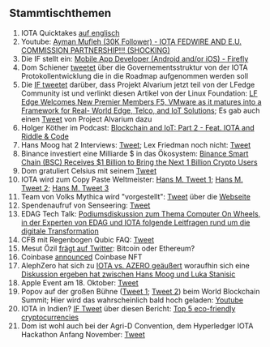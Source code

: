 ## Stammtischthemen 

1. IOTA Quicktakes [auf englisch](https://www.youtube.com/watch?v=7-WZO0wEmS8)
2. Youtube: [Ayman Mufleh (30K Follower) - IOTA FEDWIRE AND E.U. COMMISSION PARTNERSHIP!!! (SHOCKING)](https://www.youtube.com/watch?v=ujoWqzvIeGA)
3. Die IF stellt ein: [Mobile App Developer (Android and/or iOS) - Firefly](https://iota.bamboohr.com/jobs/view.php?id=151&source=other)
4. Dom Schiener [tweetet](https://twitter.com/DomSchiener/status/1447570525119729668?s=20) über die Governementsstruktur von der IOTA Protokollentwicklung die in die Roadmap aufgenommen werden soll
5. Die [IF tweetet](https://twitter.com/iota/status/1447834828154490881?s=20) darüber, dass Projekt Alvarium jetzt teil von der LFedge Community ist und verlinkt diesen Artikel von der Linux Foundation: [LF Edge Welcomes New Premier Members F5, VMware as it matures into a Framework for Real- World Edge, Telco, and IoT Solutions](https://www.linuxfoundation.org/press-release/lf-edge-welcomes-new-premier-members-f5-vmware-as-it-matures-into-a-framework-for-real-world-edge-telco-and-iot-solutions/); Es gab auch einen [Tweet](https://twitter.com/ProjectAlvarium/status/1447855404340457478?s=20) von Project Alvarium dazu
6. Holger Köther im Podcast: [Blockchain and IoT: Part 2 - Feat. IOTA and Riddle & Code](https://castbox.fm/episode/S2E11---Blockchain-and-IoT%3A-Part-2---Feat.-IOTA-and-Riddle-%26-Code-id2688873-id430973083?utm_campaign=a_share_ep&utm_medium=dlink&utm_source=a_share&country=de)
7. Hans Moog hat 2 Interviews: [Tweet](https://twitter.com/hus_qy/status/1447885462417416195?s=20); Lex Friedman noch nicht: [Tweet](https://twitter.com/hus_qy/status/1447890810733801475?s=20)
8. Binance investiert eine Milliarde $ in das Ökosystem: [Binance Smart Chain (BSC) Receives $1 Billion to Bring the Next 1 Billion Crypto Users](https://www.binance.org/en/blog/binance-launches-one-billion-binance-smart-chain-fund-to-reach-one-billion-crypto-users/) 
9. Dom gratuliert Celsius mit seinem [Tweet](https://twitter.com/DomSchiener/status/1447980185190547459?s=20)
10. IOTA wird zum Copy Paste Weltmeister: [Hans M. Tweet 1](https://twitter.com/hus_qy/status/1448051558806130696?s=20); [Hans M. Tweet 2](https://twitter.com/hus_qy/status/1448052069580034049?s=20); [Hans M. Tweet 3](https://twitter.com/hus_qy/status/1448052704081846287?s=20)
11. Team von Volks Mythica wird "vorgestellt": [Tweet](https://twitter.com/volksmythica/status/1447945215927635978?s=20) über die [Webseite](https://www.kamilabs.io/)
12. Spendenaufruf von Senseering: [Tweet]()
13. EDAG Tech Talk: [Podiumsdiskussion zum Thema Computer On Wheels, in der Experten von EDAG und IOTA folgende Leitfragen rund um die digitale Transformation](https://www.youtube.com/watch?v=989Z-xBXmsY)
14. CFB mit Regenbogen Qubic FAQ: [Tweet](https://twitter.com/c___f___b/status/1448319785004150795?t=ZWQVZZoq5LmK3xyL63zvWg&s=19) 
15. Mesut Özil [frägt auf Twitter](https://twitter.com/MesutOzil1088/status/1447929473513500674?t=TTQcQc0FP1GTlBPJISygGg&s=19): Bitcoin oder Ethereum? 
16. Coinbase [announced](https://twitter.com/coinbase/status/1448049855541100545?t=RTSJ7c0rU47i7YYQHwcceA&s=19) Coinbase NFT 
17. AlephZero hat sich zu [IOTA vs. AZERO geäußert](https://twitter.com/AlephSuper/status/1447815860765302786?s=20) woraufhin sich eine [Diskussion ergeben hat zwischen Hans Moog und Luka Stanisic](https://twitter.com/hus_qy/status/1448555900126515204?s=20)
18. Apple Event am 18. Oktober: [Tweet](https://twitter.com/Apple/status/1448052114895216640?s=20)
19. Popov auf der großen Bühne ([Tweet 1](https://twitter.com/saeed_shokuhi/status/1448531300210597888?s=20); [Tweet 2](https://twitter.com/Dianadidi2828/status/1448533385857622019?s=20)) beim World Blockchain Summit; Hier wird das wahrscheinlich bald hoch geladen: [Youtube](https://www.youtube.com/c/WorldBlockchainSummit/videos)
20. IOTA in Indien? [IF Tweet](https://twitter.com/iota/status/1448256276572655617?s=20) über diesen Bericht: [Top 5 eco-friendly cryptocurrencies](https://timesofindia.indiatimes.com/business/cryptocurrency/blockchain/top-5-eco-friendly-cryptocurrencies/articleshow/86405007.cms?from=mdr)
21. Dom ist wohl auch bei der Agri-D Convention, dem Hyperledger IOTA Hackathon Anfang November: [Tweet](https://twitter.com/DomSchiener/status/1448320954686447617?s=20)
